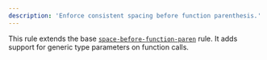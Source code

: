 ```yaml
---
description: 'Enforce consistent spacing before function parenthesis.'
---
```



This rule extends the base [`space-before-function-paren`](/rules/js/space-before-function-paren) rule.
It adds support for generic type parameters on function calls.
